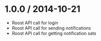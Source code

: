 1.0.0 / 2014-10-21
==================

  * Roost API call for login
  * Roost API call for sending notifications
  * Roost API call for getting notification sats
